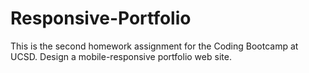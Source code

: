 # Responsive-Portfolio
This is the second homework assignment for the Coding Bootcamp at UCSD. Design a mobile-responsive portfolio web site.
